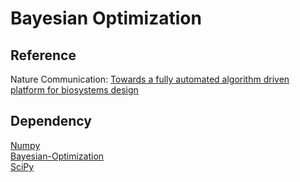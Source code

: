# Bayesian Optimization
## Reference 
  Nature Communication: [Towards a fully automated algorithm driven platform for biosystems design](https://pubmed.ncbi.nlm.nih.gov/31723141/)
## Dependency
  [Numpy](https://numpy.org)  
  [Bayesian-Optimization](https://pypi.org/project/bayesian-optimization/)   
  [SciPy](https://www.scipy.org)   
